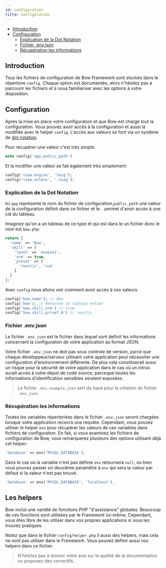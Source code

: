 ```yaml
---
id: configuration
title: Configuration
---
```


- [Introduction](#introduction)
- [Configuration](#configuration)
  - [Explication de la Dot Notation](#explication-de-la-dot-notation)
  - [Fichier .env.json](#fichier-env-json)
  - [Récupération les informations](#récupération-les-informations)

## Introduction

Tous les fichiers de configuration de Bow Framework sont stockés dans le répertoire `config`. Chaque option est documentée, alors n'hésitez pas à parcourir les fichiers et à vous familiariser avec les options à votre disposition.

## Configuration

Aprés la mise en place votre configuration et que Bow est chargé tout la configuration.
Vous pouvez avoir accès à la configuration et aussi la modifiée avec le helper `config`. L'accès aux valeurs se font via un système de [dot notation](#explication-de-la-dot-notation).

Pour récupérer une valeur c'est très simple:

```php
echo config('app.public_path')
```

Et la modifier une valeur se fait également très simplement:

```php
config('view.engine', 'twig');
config('view.extens', '.twig');
```

### Explication de la Dot Notation

Ici `app` représente le nom du fichier de configuration,`public_path` une valeur de la configuration définit dans ce fichier et le `.` permet d'avoir accès à une clé du tableau.

Imaginez qu'on a un tableau de ce type et qui est dans le un fichier donc le nom est `bow.php`:

```php
return [
  'name' => 'Bow',
  'skill' => [
    'level' => 'esaiest',
    'orm' => true,
    'preset' => [
      'reactjs', 'vue'
    ]
  ]
];
```

Avec `config` nous allons voir comment avoir accès à ces valeurs.

```php
config('bow.name'); // Bow
config('bow'); // Retourne le tableau entier
config('bow.skill.orm') // true
config('bow.skill.prrset.0') // reactjs
```

### Fichier .env.json

Le fichier `.env.json` est le fichier dans lequel sont definit les informations concernant la configuration de votre application au format JSON.

Votre fichier `.env.json` ne doit pas sous controle de version, parce que chaque développeur/serveur utilisant votre application peut nécessiter une configuration d'environnement différente. De plus cela constituerait aussi un risque pour la sécurité de votre application dans le cas où un intrus aurait accès à votre dépot de code source, parceque toutes les informations d'identification sensibles seraient exposées.

> Le fichier `.env.example.json` sert de base pour la création du fichier `.env.json`.

### Récupération les informations

Toutes les variables répertoriées dans le fichier `.env.json` seront chargées lorsque votre application recevra une requête. Cependant, vous pouvez utiliser le helper `env` pour récupérer les valeurs de ces variables dans  fichiers de configuration. En fait, si vous examinez les fichiers de configuration de Bow, vous remarquerez plusieurs des options utilisant déjà cet helper:

```php
'database' => env('MYSQL_DATABASE'),
```

Dans le cas où la variable n'est pas définie `env` retournera `null`, ou bien vous pouvez passer un deuxième paramêtre à `env` qui sera la valeur par défaut si la valeur n'est pas trouvé.

```php
'database' => env('MYSQL_DATABASE', 'localhost'),
```

## Les helpers

Bow inclut une variété de fonctions PHP "d'assistance" globales. Beaucoup de ces fonctions sont utilisées par le Framework lui-même; Cependant, vous êtes libre de les utiliser dans vos propres applications si vous les trouvez pratiques.

Notez que dans le fichier `config/helper.php` il aussi des helpers, mais cela ne sont pas utiliser dans le Framework. Vous pouvez definir aussi vos helpers dans ce fichier.

> N'hésitez pas à donner votre avis sur la qualité de la documentation ou proposez des correctifs.